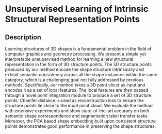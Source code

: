 # Unsupervised Learning of Intrinsic Structural Representation Points


## Description
Learning structures of 3D shapes is a fundamental problem in the field of computer graphics and geometry processing. We present a simple yet interpretable unsupervised method for learning a new structural representation in the form of 3D structure points. The 3D structure points produced by our method encode the shape structure intrinsically and exhibit semantic consistency across all the shape instances within the same category, which is a challenging goal not fully addressed by previous methods. Specifically, our method takes a 3D point cloud as input and encodes it as a set of local features. The local features are then passed through a novel point integration module to produce a set of 3D structure points. Chamfer distance is used as reconstruction loss to ensure the structure points lie close to the input point cloud. 
We evaluate the method with extensive experiments and show state-of-the-art accuracy on both semantic shape correspondence and segmentation label transfer tasks. Moreover, the PCA based shape embedding built upon consistent structure points demonstrates good performance in preserving the shape structures.
